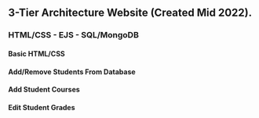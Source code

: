 ## 3-Tier Architecture Website (Created Mid 2022).
### HTML/CSS - EJS - SQL/MongoDB

#### Basic HTML/CSS
#### Add/Remove Students From Database
#### Add Student Courses
#### Edit Student Grades
 
